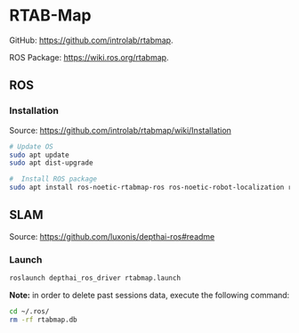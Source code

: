 # RTAB-Map

GitHub: https://github.com/introlab/rtabmap.

ROS Package: https://wiki.ros.org/rtabmap.

## ROS

### Installation

Source: https://github.com/introlab/rtabmap/wiki/Installation

```sh
# Update OS
sudo apt update
sudo apt dist-upgrade

#  Install ROS package
sudo apt install ros-noetic-rtabmap-ros ros-noetic-robot-localization ros-noetic-imu-filter-madgwick ros-noetic-octomap-rviz-plugins
```

## SLAM

Source: https://github.com/luxonis/depthai-ros#readme

### Launch

```sh
roslaunch depthai_ros_driver rtabmap.launch
```

**Note:** in order to delete past sessions data, execute the following command:

```sh
cd ~/.ros/
rm -rf rtabmap.db
```
